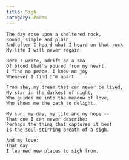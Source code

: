 ```yaml
---
title: Sigh
category: Poems
---
```


    The day rose upon a sheltered rock,
    Round, simple and plain,
    And after I heard what I heard on that rock
    My life I will never regain.

    Here I write, adrift on a sea
    Of blood that's poured from my heart.
    I find no peace, I know no joy
    Whenever I find I'm apart

    From she, my dream that can never be lived,
    My star in the darkest of night,
    Who guides me into the meadow of love,
    Who shows me the path to delight.

    My sun, my day, my life and my hope --
    That one I can never describe:
    Perhaps the thing that captures it best
    Is the soul-stirring breath of a sigh.

    And my love:
    That day
    I learned new places to sigh from.


